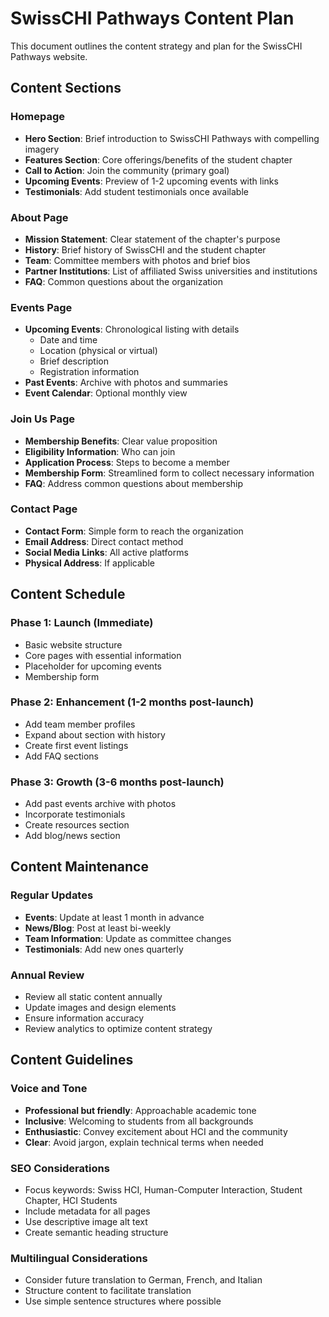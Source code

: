 # SwissCHI Pathways Content Plan

This document outlines the content strategy and plan for the SwissCHI Pathways website.

## Content Sections

### Homepage
- **Hero Section**: Brief introduction to SwissCHI Pathways with compelling imagery
- **Features Section**: Core offerings/benefits of the student chapter
- **Call to Action**: Join the community (primary goal)
- **Upcoming Events**: Preview of 1-2 upcoming events with links
- **Testimonials**: Add student testimonials once available

### About Page
- **Mission Statement**: Clear statement of the chapter's purpose
- **History**: Brief history of SwissCHI and the student chapter
- **Team**: Committee members with photos and brief bios
- **Partner Institutions**: List of affiliated Swiss universities and institutions
- **FAQ**: Common questions about the organization

### Events Page
- **Upcoming Events**: Chronological listing with details
  - Date and time
  - Location (physical or virtual)
  - Brief description
  - Registration information
- **Past Events**: Archive with photos and summaries
- **Event Calendar**: Optional monthly view

### Join Us Page
- **Membership Benefits**: Clear value proposition
- **Eligibility Information**: Who can join
- **Application Process**: Steps to become a member
- **Membership Form**: Streamlined form to collect necessary information
- **FAQ**: Address common questions about membership

### Contact Page
- **Contact Form**: Simple form to reach the organization
- **Email Address**: Direct contact method
- **Social Media Links**: All active platforms
- **Physical Address**: If applicable

## Content Schedule

### Phase 1: Launch (Immediate)
- Basic website structure
- Core pages with essential information
- Placeholder for upcoming events
- Membership form

### Phase 2: Enhancement (1-2 months post-launch)
- Add team member profiles
- Expand about section with history
- Create first event listings
- Add FAQ sections

### Phase 3: Growth (3-6 months post-launch)
- Add past events archive with photos
- Incorporate testimonials
- Create resources section
- Add blog/news section

## Content Maintenance

### Regular Updates
- **Events**: Update at least 1 month in advance
- **News/Blog**: Post at least bi-weekly
- **Team Information**: Update as committee changes
- **Testimonials**: Add new ones quarterly

### Annual Review
- Review all static content annually
- Update images and design elements
- Ensure information accuracy
- Review analytics to optimize content strategy

## Content Guidelines

### Voice and Tone
- **Professional but friendly**: Approachable academic tone
- **Inclusive**: Welcoming to students from all backgrounds
- **Enthusiastic**: Convey excitement about HCI and the community
- **Clear**: Avoid jargon, explain technical terms when needed

### SEO Considerations
- Focus keywords: Swiss HCI, Human-Computer Interaction, Student Chapter, HCI Students
- Include metadata for all pages
- Use descriptive image alt text
- Create semantic heading structure

### Multilingual Considerations
- Consider future translation to German, French, and Italian
- Structure content to facilitate translation
- Use simple sentence structures where possible